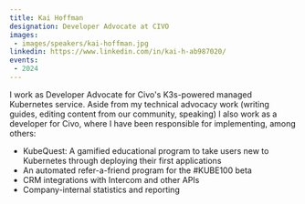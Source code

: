 ```yaml
---
title: Kai Hoffman
designation: Developer Advocate at CIVO
images:
 - images/speakers/kai-hoffman.jpg
linkedin: https://www.linkedin.com/in/kai-h-ab987020/
events:
 - 2024
---
```


I work as Developer Advocate for Civo's K3s-powered managed Kubernetes service. Aside from my technical advocacy work (writing guides, editing content from our community, speaking) I also work as a developer for Civo, where I have been responsible for implementing, among others:

- KubeQuest: A gamified educational program to take users new to Kubernetes through deploying their first applications
- An automated refer-a-friend program for the #KUBE100 beta
- CRM integrations with Intercom and other APIs
- Company-internal statistics and reporting